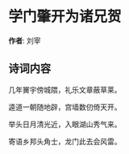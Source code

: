# 学门肇开为诸兄贺

**作者**: 刘宰

## 诗词内容

几年黉宇傍城隈，礼乐文章蔽草莱。

逵道一朝随地辟，宫墙数仞倚天开。

举头日月清光近，入眼湖山秀气来。

寄语乡邦头角士，龙门此去会风雷。

